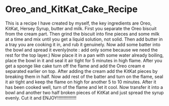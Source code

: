 # Oreo_and_KitKat_Cake_Recipe
This is a recipe I have created by myself, the key ingredients are Oreo, KitKat, Hersey Syrup, butter and milk. First you separate the Oreo biscuit from the cream part. Then grind the biscuit into fine pieces and some milk at a time and mix until you get a liquid solution, not solid. Then add butter in a tray you are cooking it in, and rub it genuinely. Now add some batter into the bowl and spread it evenly(note : add only some because we need the rest for the top layer.) Now place it in a pan with some water already boiling, place the bowl in it and seal it air tight for 5 minutes in high flame. After you get a sponge like cake turn off the flame and add the Oreo cream e separated earlier on top. After adding the cream add the KitKat pieces by breaking them in half. Now add rest of the batter and turn on the flame, seal it air tight and keep the flame on high for another 5 to 10 minutes. After it has been cooked well, turn of the flame and let it cool. Now transfer it into a bowl and another two half broken pieces of KitKat and just spread the syrup evenly. Cut it and ENJOY!!!!!!!!!!!!!!!  

